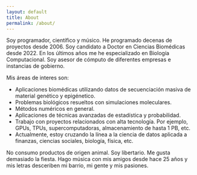 ```yaml
---
layout: default
title: About
permalink: /about/
---
```


Soy programador, científico y músico. He programado decenas de proyectos desde 2006. Soy candidato a Doctor en Ciencias Biomédicas desde 2022. En los últimos años me he especializado en Biología Computacional. Soy asesor de cómputo de diferentes empresas e instancias de gobierno.

Mis áreas de interes son:

 * Aplicaciones biomédicas utilizando datos de secuenciación masiva de material genético y epigénetico. 
 * Problemas biológicos resueltos con simulaciones moleculares.
 * Métodos numéricos en general.
 * Aplicaciones de técnicas avanzadas de estadística y probabilidad.
 * Trabajo con proyectos relacionados con alta tecnología. Por ejemplo, GPUs, TPUs, supercomputadoras, almacenamiento de hasta 1 PB, etc. 
 * Actualmente, estoy cruzando la línea a la ciencia de datos aplicada a finanzas, ciencias sociales, biología, física, etc.

No consumo productos de origen animal. Soy libertario. Me gusta demasiado la fiesta. Hago música con mis amigos desde hace 25 años y mis letras desceriben mi barrio, mi gente y mis pasiones. 